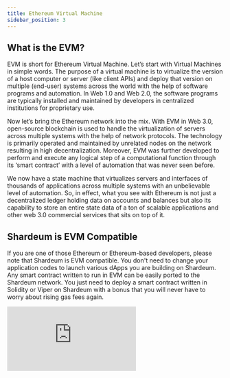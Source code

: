 ```yaml
---
title: Ethereum Virtual Machine
sidebar_position: 3
---
```


## What is the EVM?

EVM is short for Ethereum Virtual Machine. Let’s start with Virtual Machines in simple words. The purpose of a virtual machine is to virtualize the version of a host computer or server (like client APIs) and deploy that version on multiple (end-user) systems across the world with the help of software programs and automation. In Web 1.0 and Web 2.0, the software programs are typically installed and maintained by developers in centralized institutions for proprietary use.

Now let’s bring the Ethereum network into the mix. With EVM in Web 3.0, open-source blockchain is used to handle the virtualization of servers across multiple systems with the help of network protocols. The technology is primarily operated and maintained by unrelated nodes on the network resulting in high decentralization. Moreover, EVM was further developed to perform and execute any logical step of a computational function through its ‘smart contract’ with a level of automation that was never seen before.

We now have a state machine that virtualizes servers and interfaces of thousands of applications across multiple systems with an unbelievable level of automation. So, in effect, what you see with Ethereum is not just a decentralized ledger holding data on accounts and balances but also its capability to store an entire state data of a ton of scalable applications and other web 3.0 commercial services that sits on top of it.

## Shardeum is EVM Compatible

If you are one of those Ethereum or Ethereum-based developers, please note that Shardeum is EVM compatible. You don't need to change your application codes to launch various dApps you are building on Shardeum. Any smart contract written to run in EVM can be easily ported to the Shardeum network. You just need to deploy a smart contract written in Solidity or Viper on Shardeum with a bonus that you will never have to worry about rising gas fees again.


<iframe id="ytplayer" type="text/html"
  class="video"
  src="https://www.youtube.com/embed/XTlT3I-Iy5o?autoplay=0&mute=0"
  allowFullScreen="allowFullScreen"
  mozallowfullscreen="mozallowfullscreen"
  msallowfullscreen="msallowfullscreen"
  oallowfullscreen="oallowfullscreen"
  webkitallowfullscreen="webkitallowfullscreen"
  frameBorder="0">
  </iframe>
